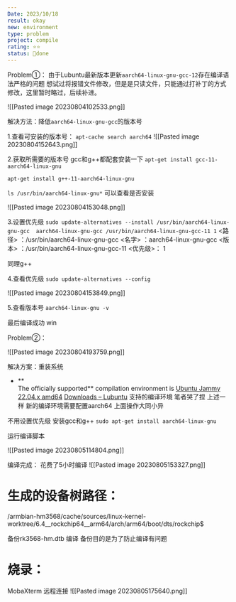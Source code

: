 ```yaml
---
Date: 2023/10/18
result: okay
new: environment
type: problem
project: compile
rating: ⭐⭐
status: 🌲done
---
```


Problem①：
由于Lubuntu最新版本更新`aarch64-linux-gnu-gcc-12`存在编译语法严格的问题 想试过将报错文件修改，但是是只读文件，只能通过打补丁的方式修改，这里暂时略过，后续补进。

![[Pasted image 20230804102533.png]]

解决方法：降低`aarch64-linux-gnu-gcc`的版本号

1.查看可安装的版本号：
`apt-cache search aarch64`
![[Pasted image 20230804152643.png]]

2.获取所需要的版本号
gcc和g++都配套安装一下
`apt-get install gcc-11-aarch64-linux-gnu`

`apt-get install g++-11-aarch64-linux-gnu`

`ls /usr/bin/aarch64-linux-gnu*` 可以查看是否安装 

![[Pasted image 20230804153048.png]]

3.设置优先级
`sudo update-alternatives --install /usr/bin/aarch64-linux-gnu-gcc  aarch64-linux-gnu-gcc /usr/bin/aarch64-linux-gnu-gcc-11 1`
<路径> ：/usr/bin/aarch64-linux-gnu-gcc
<名字> ：aarch64-linux-gnu-gcc
<版本> ：/usr/bin/aarch64-linux-gnu-gcc-11
<优先级>：  1

同理g++

4.查看优先级
`sudo update-alternatives --config`

![[Pasted image 20230804153849.png]]

5.查看版本号
`aarch64-linux-gnu -v`

最后编译成功 win

Problem②：

![[Pasted image 20230804193759.png]]

解决方案：重装系统
- **  
    The officially supported** compilation environment is [Ubuntu Jammy 22.04.x amd64](https://www.releases.ubuntu.com/jammy/ubuntu-22.04.2-live-server-amd64.iso)
    [Downloads – Lubuntu](https://lubuntu.me/downloads/)
支持的编译环境 笔者哭了捏
上述一样 新的编译环境需要配置aarch64 上面操作大同小异

不用设置优先级 
安装gcc和g++ 
`sudo apt-get install aarch64-linux-gnu`

运行编译脚本

![[Pasted image 20230805114804.png]]

编译完成：
花费了5小时编译
![[Pasted image 20230805153327.png]]


# 生成的设备树路径：
/armbian-hm3568/cache/sources/linux-kernel-worktree/6.4__rockchip64__arm64/arch/arm64/boot/dts/rockchip$

备份rk3568-hm.dtb 编译 备份目的是为了防止编译有问题  

# 烧录：
MobaXterm 远程连接 
![[Pasted image 20230805175640.png]]